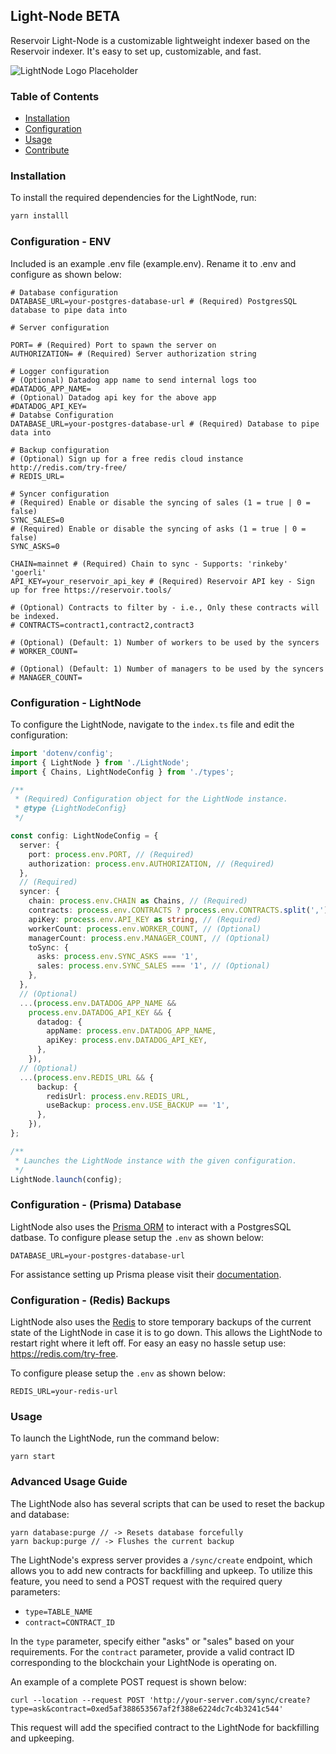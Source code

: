 
## Light-Node BETA

Reservoir Light-Node is a customizable lightweight indexer based on the Reservoir indexer. It's easy to set up, customizable, and fast.

![LightNode Logo Placeholder](https://dashboard.reservoir.tools/reservoir.svg)
### Table of Contents
- [Installation](#installation)
- [Configuration](#configuration)
- [Usage](#usage)
- [Contribute](#contribute)

### Installation
To install the required dependencies for the LightNode, run:

```bash
yarn installl
```

### Configuration - ENV
Included is an example .env file (example.env). Rename it to .env and configure as shown below:
```
# Database configuration
DATABASE_URL=your-postgres-database-url # (Required) PostgresSQL database to pipe data into

# Server configuration

PORT= # (Required) Port to spawn the server on
AUTHORIZATION= # (Required) Server authorization string

# Logger configuration
# (Optional) Datadog app name to send internal logs too
#DATADOG_APP_NAME=
# (Optional) Datadog api key for the above app
#DATADOG_API_KEY=
# Databse Configuration
DATABASE_URL=your-postgres-database-url # (Required) Database to pipe data into

# Backup configuration
# (Optional) Sign up for a free redis cloud instance http://redis.com/try-free/
# REDIS_URL= 

# Syncer configuration
# (Required) Enable or disable the syncing of sales (1 = true | 0 = false)
SYNC_SALES=0 
# (Required) Enable or disable the syncing of asks (1 = true | 0 = false)
SYNC_ASKS=0

CHAIN=mainnet # (Required) Chain to sync - Supports: 'rinkeby' 'goerli'
API_KEY=your_reservoir_api_key # (Required) Reservoir API key - Sign up for free https://reservoir.tools/

# (Optional) Contracts to filter by - i.e., Only these contracts will be indexed. 
# CONTRACTS=contract1,contract2,contract3

# (Optional) (Default: 1) Number of workers to be used by the syncers
# WORKER_COUNT=

# (Optional) (Default: 1) Number of managers to be used by the syncers
# MANAGER_COUNT=
```

### Configuration - LightNode
To configure the LightNode, navigate to the `index.ts` file and edit the configuration: 
```typescript
import 'dotenv/config';
import { LightNode } from './LightNode';
import { Chains, LightNodeConfig } from './types';

/**
 * (Required) Configuration object for the LightNode instance.
 * @type {LightNodeConfig}
 */

const config: LightNodeConfig = {
  server: {
    port: process.env.PORT, // (Required)
    authorization: process.env.AUTHORIZATION, // (Required)
  },
  // (Required)
  syncer: {
    chain: process.env.CHAIN as Chains, // (Required)
    contracts: process.env.CONTRACTS ? process.env.CONTRACTS.split(',') : [], // (Optional)
    apiKey: process.env.API_KEY as string, // (Required)
    workerCount: process.env.WORKER_COUNT, // (Optional)
    managerCount: process.env.MANAGER_COUNT, // (Optional)
    toSync: {
      asks: process.env.SYNC_ASKS === '1',
      sales: process.env.SYNC_SALES === '1', // (Optional)
    },
  },
  // (Optional)
  ...(process.env.DATADOG_APP_NAME &&
    process.env.DATADOG_API_KEY && {
      datadog: {
        appName: process.env.DATADOG_APP_NAME,
        apiKey: process.env.DATADOG_API_KEY,
      },
    }),
  // (Optional)
  ...(process.env.REDIS_URL && {
      backup: {
        redisUrl: process.env.REDIS_URL,
        useBackup: process.env.USE_BACKUP == '1',
      },
    }),
};

/**
 * Launches the LightNode instance with the given configuration.
 */
LightNode.launch(config);


```
### Configuration - (Prisma) Database
LightNode also uses the [Prisma ORM](https://www.prisma.io) to interact with a PostgresSQL datbase.
To configure please setup the `.env` as shown below: 
```env
DATABASE_URL=your-postgres-database-url
```
For assistance setting up Prisma please visit their [documentation](https://www.prisma.io/docs).

### Configuration - (Redis) Backups
LightNode also uses the [Redis](https://www.redis.com) to store temporary backups of the current state of the LightNode in case it is to go down.
This allows the LightNode to restart right where it left off.
For easy an easy no hassle setup use: https://redis.com/try-free.

To configure please setup the `.env` as shown below: 
```env
REDIS_URL=your-redis-url
```

### Usage
To launch the LightNode, run the command below: 
```
yarn start
```
### Advanced Usage Guide
The LightNode also has several scripts that can be used to reset the backup and database:

```
yarn database:purge // -> Resets database forcefully
yarn backup:purge // -> Flushes the current backup
```

The LightNode's express server provides a `/sync/create` endpoint, which allows you to add new contracts for backfilling and upkeep. To utilize this feature, you need to send a POST request with the required query parameters:

- `type=TABLE_NAME`
- `contract=CONTRACT_ID`

In the `type` parameter, specify either "asks" or "sales" based on your requirements. For the `contract` parameter, provide a valid contract ID corresponding to the blockchain your LightNode is operating on.

An example of a complete POST request is shown below:

```cURL
curl --location --request POST 'http://your-server.com/sync/create?type=ask&contract=0xed5af388653567af2f388e6224dc7c4b3241c544'
```

This request will add the specified contract to the LightNode for backfilling and upkeeping.

